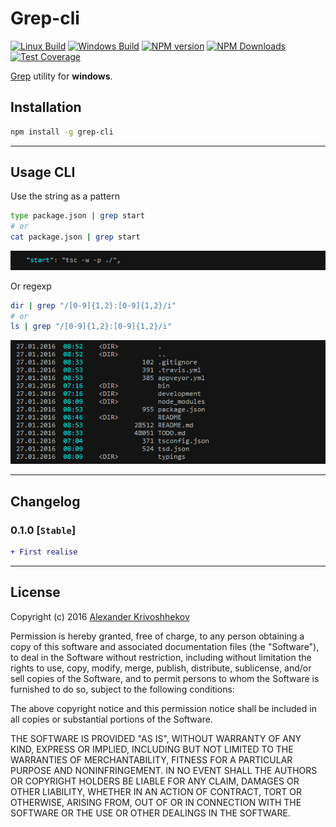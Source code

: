 # Grep-cli

[![Linux Build][travis-image]][travis-url]
[![Windows Build][appveyor-image]][appveyor-url]
[![NPM version][npm-v-image]][npm-url]
[![NPM Downloads][npm-dm-image]][npm-url]
[![Test Coverage][coveralls-image]][coveralls-url]


[Grep](https://en.wikipedia.org/wiki/Grep) utility for **windows**.

## Installation
```sh
npm install -g grep-cli
```

--------------------------------------------------------------------------------

## Usage CLI
Use the string as a pattern

```sh
type package.json | grep start
# or
cat package.json | grep start
```

![Screenshot](/README/screenshot-1.png)

Or regexp

```sh
dir | grep "/[0-9]{1,2}:[0-9]{1,2}/i"
# or
ls | grep "/[0-9]{1,2}:[0-9]{1,2}/i"
```

![Screenshot](/README/screenshot-2.png)

--------------------------------------------------------------------------------

## Changelog
### 0.1.0 [`Stable`]
```diff
+ First realise
```

--------------------------------------------------------------------------------

## License
Copyright (c)  2016 [Alexander Krivoshhekov][github-author-link]

Permission is hereby granted, free of charge, to any person obtaining a copy of this software and associated documentation files (the "Software"), to deal in the Software without restriction, including without limitation the rights to use, copy, modify, merge, publish, distribute, sublicense, and/or sell copies of the Software, and to permit persons to whom the Software is furnished to do so, subject to the following conditions:

The above copyright notice and this permission notice shall be included in all copies or substantial portions of the Software.

THE SOFTWARE IS PROVIDED "AS IS", WITHOUT WARRANTY OF ANY KIND, EXPRESS OR IMPLIED, INCLUDING BUT NOT LIMITED TO THE WARRANTIES OF MERCHANTABILITY, FITNESS FOR A PARTICULAR PURPOSE AND NONINFRINGEMENT. IN NO EVENT SHALL THE AUTHORS OR COPYRIGHT HOLDERS BE LIABLE FOR ANY CLAIM, DAMAGES OR OTHER LIABILITY, WHETHER IN AN ACTION OF CONTRACT, TORT OR OTHERWISE, ARISING FROM, OUT OF OR IN CONNECTION WITH THE SOFTWARE OR THE USE OR OTHER DEALINGS IN THE SOFTWARE.

[github-author-link]: http://github.com/SuperPaintman
[npm-url]: https://www.npmjs.com/package/grep-cli
[npm-v-image]: https://img.shields.io/npm/v/grep-cli.svg
[npm-dm-image]: https://img.shields.io/npm/dm/grep-cli.svg
[travis-image]: https://img.shields.io/travis/SuperPaintman/grep-cli/master.svg?label=linux
[travis-url]: https://travis-ci.org/SuperPaintman/grep-cli
[appveyor-image]: https://img.shields.io/appveyor/ci/SuperPaintman/grep-cli/master.svg?label=windows
[appveyor-url]: https://ci.appveyor.com/project/SuperPaintman/grep-cli
[coveralls-image]: https://img.shields.io/coveralls/SuperPaintman/grep-cli/master.svg
[coveralls-url]: https://coveralls.io/r/SuperPaintman/grep-cli?branch=master
